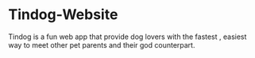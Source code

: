 # Tindog-Website
Tindog is a fun web app that provide dog lovers with the fastest , easiest way to meet other pet parents and their god counterpart.
